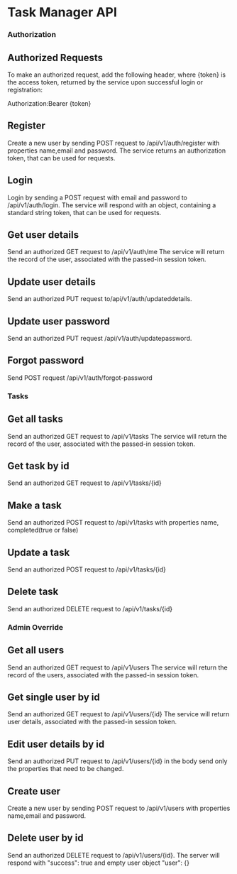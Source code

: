 # Task Manager API

### Authorization

## Authorized Requests
To make an authorized request, add the following header, where {token} is the access token, returned by the service upon successful login or registration:

Authorization:Bearer {token}

## Register

Create a new user by sending POST request to /api/v1/auth/register with properties  name,email and password. The service returns an authorization token, that can be used for requests.


## Login

Login by sending a POST request with email and password to /api/v1/auth/login. The service will respond with an object, containing a standard string token, that can be used for requests.


## Get user details

Send an authorized GET request to /api/v1/auth/me The service will return the record of the user, associated with the passed-in session token.


## Update user details

Send an authorized PUT request to/api/v1/auth/updateddetails.


## Update user password 

Send an authorized PUT request /api/v1/auth/updatepassword.

## Forgot password 

Send  POST request /api/v1/auth/forgot-password


### Tasks

## Get all tasks

Send an authorized GET request to /api/v1/tasks The service will return the record of the user, associated with the passed-in session token.


## Get task by id
Send an authorized GET request to  /api/v1/tasks/{id}


## Make a task 

Send an authorized POST request to /api/v1/tasks  with properties  name, completed(true or false)


## Update a task 

Send an authorized POST request to /api/v1/tasks/{id}


## Delete task 

Send an authorized DELETE request to /api/v1/tasks/{id}



### Admin Override

## Get all users

Send an authorized GET request to /api/v1/users The service will return the record of the users, associated with the passed-in session token.


## Get single user by id


Send an authorized GET request to /api/v1/users/{id}  The service will return user details, associated with the passed-in session token.
 
## Edit user details by id

Send an authorized PUT request to /api/v1/users/{id}  in the body send  only the properties that need to be changed.

## Create user

Create a new user by sending POST request to /api/v1/users with properties  name,email and password.

## Delete user by id

Send an authorized DELETE request to /api/v1/users/{id}. The server will respond with   "success": true and empty user object  "user": {}

